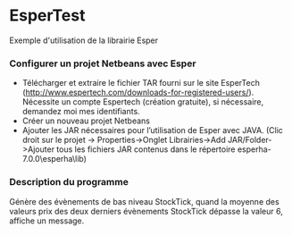 # EsperTest
Exemple d'utilisation de la librairie Esper

### Configurer un projet Netbeans avec Esper

* Télécharger et extraire le fichier TAR fourni sur le site EsperTech (http://www.espertech.com/downloads-for-registered-users/).
Nécessite un compte Espertech (création gratuite), si nécessaire, demandez moi mes identifiants.
* Créer un nouveau projet Netbeans 
* Ajouter les JAR nécessaires pour l’utilisation de Esper avec JAVA. (Clic droit sur le projet -> Properties->Onglet Librairies->Add JAR/Folder->Ajouter tous les fichiers JAR contenus dans le répertoire esperha-7.0.0\esperha\lib)

### Description du programme

Génère des évènements de bas niveau StockTick, quand la moyenne des valeurs prix des deux derniers évènements StockTick dépasse la valeur 6, affiche un message.

